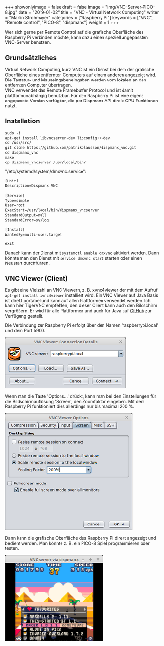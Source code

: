 +++
showonlyimage = false
draft = false
image = "img/VNC-Server-PICO-8.jpg"
date = "2019-01-02"
title = "VNC - Virtual Network Computing"
writer = "Martin Strohmayer"
categories = ["Raspberry Pi"]
keywords = ["VNC", "Remote control", "PICO-8", "dispmanx"]
weight = 1
+++


Wer sich gerne per Remote Control auf die grafische Oberfläche des Raspberry Pi verbinden möchte, kann dazu einen speziell angepassten VNC-Server benutzen.
<!--more-->

## Grundsätzliches

Virtual Network Computing, kurz VNC ist ein Dienst bei dem der grafische Oberfläche eines entfernten Computers auf einem anderen angezeigt wird. Die Tastatur- und Mauseingabeneingaben werden vom lokalen an den entfernten Computer übertragen.  
VNC verwendet das Remote Framebuffer Protocol und ist damit plattformunabhängig benutzbar. Für den Raspberry Pi ist eine eigens angepasste Version verfügbar, die per Dispmanx API direkt GPU Funktionen nutzt.


## Installation

```
sudo -i
apt-get install libvncserver-dev libconfig++-dev
cd /usr/src/
git clone https://github.com/patrikolausson/dispmanx_vnc.git
cd dispmanx_vnc
make
cp dispmanx_vncserver /usr/local/bin/
```

"/etc/systemd/system/dmxvnc.service":
```
[Unit]
Description=Dispmanx VNC

[Service]
Type=simple
User=root
ExecStart=/usr/local/bin/dispmanx_vncserver 
StandardOutput=null
StandardError=syslog

[Install]
WantedBy=multi-user.target
```

```
exit
```

Danach kann der Dienst mit ``systemctl enable dmxvnc`` aktiviert werden. Dann könnte man den Dienst mit ``service dmxvnc start`` starten oder einen Neustart durchführen.
 

## VNC Viewer (Client)

Es gibt eine Vielzahl an VNC Viewern, z. B. xvnc4viewer der mit dem Aufruf ``apt-get install xvnc4viewer`` installiert wird. Ein VNC Viewer auf Java Basis ist direkt portabel und kann auf allen Plattformen verwendet werden. Ich kann hier TigerVNC empfehlen, den dieser Client kann auch den Bildschirm vergrößern. Er wird für alle Plattformen und auch für Java auf [GitHub](https://github.com/TigerVNC/tigervnc/releases) zur Verfügung gestellt.  

Die Verbindung zur Raspberry Pi erfolgt über den Namen 'raspberrypi.local' und dem Port 5900.

![VNC Viewer Verbindungseinstellungen](../../img/VNC-Viewer-Connection.png) 

Wenn man die Taste 'Options...' drückt, kann man bei den Einstellungen für die Bildschirmauflösung 'Screen', den Zoomfaktor eingeben. Mit dem Raspberry Pi funktioniert dies allerdings nur bis maximal 200 %.
 
![VNC Viewer Einstellungen Screen](../../img/VNC-Viewer-Options-Screen.png) 

Dann kann die grafische Oberfläche des Raspberry Pi direkt angezeigt und bedient werden. Man könnte z. B. ein PICO-8 Spiel programmieren oder testen.

![VNC Viewer 200% PICO-8 Splore](../../img/VNC-Server-PICO-8.png)


